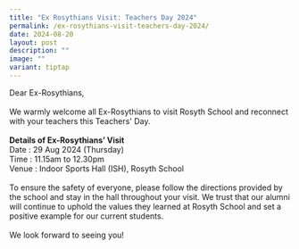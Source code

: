 ```yaml
---
title: "Ex Rosythians Visit: Teachers Day 2024"
permalink: /ex-rosythians-visit-teachers-day-2024/
date: 2024-08-20
layout: post
description: ""
image: ""
variant: tiptap
---
```

<p>Dear Ex-Rosythians,
<br>
<br>We warmly welcome all Ex-Rosythians to visit Rosyth School and reconnect
with your teachers this Teachers' Day.
<br>
<br><strong>Details of Ex-Rosythians’ Visit</strong>
<br>Date : 29 Aug 2024 (Thursday)
<br>Time : 11.15am to 12.30pm
<br>Venue : Indoor Sports Hall (ISH), Rosyth School
<br>
<br>To ensure the safety of everyone, please follow the directions provided
by the school and stay in the hall throughout your visit. We trust that
our alumni will continue to uphold the values they learned at Rosyth School
and set a positive example for our current students.
<br>
<br>We look forward to seeing you!</p>
<p></p>
